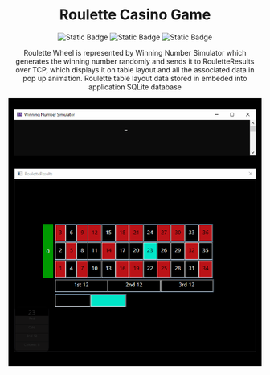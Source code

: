 <h1 align="center"> Roulette Casino Game </h1>

 <div align="center">

![Static Badge](https://img.shields.io/badge/Release-v.0.34.2-turqoise)
![Static Badge](https://img.shields.io/badge/Built_with-WPF-pink)
![Static Badge](https://img.shields.io/badge/WPF-7.0.12-pink)

 </div>
 <p align="center">Roulette Wheel is represented by Winning Number Simulator which generates the winning number randomly and sends it to RouletteResults over TCP, which displays it on table layout and all the associated data in pop up animation.
Roulette table layout data stored in embeded into application SQLite database</p>
<div align="center">

  ![Roulette Casino Game](RouletteCasinoGame.gif)

</div>


 